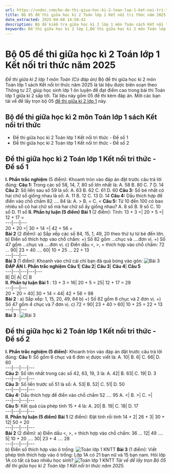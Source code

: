 ```yaml
---
url: https://vndoc.com/bo-de-thi-giua-hoc-ki-2-toan-lop-1-ket-noi-tri-thuc-338962
title: Bộ 05 đề thi giữa học kì 2 Toán lớp 1 Kết nối tri thức năm 2025 - Đề thi giữa kì 2 lớp 1 môn Toán (Có đáp án) - VnDoc.com
date_extracted: 2025-04-08 14:58:42
description: Bộ đề kiểm tra giữa học kì 2 lớp 1 môn Toán sách Kết nối tri thức Có đáp án kèm theo là tài liệu hữu ích được thiết kế theo chương trình học Toán lớp 1 giữa học kì 2 theo quy định của bộ Giáo dục và Đào tạo. Mời các bạn tham khảo.
keywords: Đề thi giữa học kì 2 lớp 1,Đề thi giữa học kì 2 môn Toán lớp 1,Đề thi giữa học kì 2 môn Toán 1 sách Kết nối tri thức với cuộc sống,Đề thi giữa học kì 2 sách Kết nối tri thức với cuộc sống,Đề thi giữa kì 2 sách Kết nối,Đề thi giữa kì 2 lớp 1,Đề thi giữa học kì 2 lớp 1 sách Kết nối tri thức,đề thi toán lớp 1,ma trận đề thi toán lớp 1
---
```


# Bộ 05 đề thi giữa học kì 2 Toán lớp 1 Kết nối tri thức năm 2025
 _Đề thi giữa kì 2 lớp 1 môn Toán \(Có đáp án\)_
Bộ đề thi giữa học kì 2 môn Toán lớp 1 sách Kết nối tri thức năm 2025 là tài liệu được biên soạn theo Thông tư 27, giúp học sinh lớp 1 ôn luyện để đạt điểm cao trong bài thi Toán lớp 1 giữa kì 2 sắp tới. Tài liệu này gồm 05 đề thi kèm đáp án. Mời các bạn tải về để lấy trọn bộ 05 [đề thi giữa kì 2 lớp 1](<https://vndoc.com/de-thi-giua-ki-2-lop1>) này.
## Bộ đề thi giữa học kì 2 môn Toán lớp 1 sách Kết nối tri thức
  * Đề thi giữa học kì 2 Toán lớp 1 Kết nối tri thức - Đề số 1
  * Đề thi giữa học kì 2 Toán lớp 1 Kết nối tri thức - Đề số 2

## Đề thi giữa học kì 2 Toán lớp 1 Kết nối tri thức - Đề số 1
**I. Phần trắc nghiệm** \(5 điểm\): Khoanh tròn vào đáp án đặt trước câu trả lời đúng:
**Câu 1:** Trong các số 58, 14, 7, 80 số lớn nhất là:
A. 58
B. 80
C. 7
D. 14
**Câu 2:** Số liền sau số 59 là số:
A. 63
B. 62
C. 61
D. 60
**Câu 3:** Số bé nhất có hai chữ số giống nhau là số:
A. 11
B. 12
C. 13
D. 14
**Câu 4:** Dấu thích hợp để điền vào chỗ chấm 82 …. 84 là:
A. >
B. =
C. <
**Câu 5:** Từ 10 đến 100 có bao nhiêu số có hai chữ số mà hai chữ số ấy giống nhau?
A. 8 số
B. 9 số
C. 10 số
D. 11 số
**II. Phần tự luận \(5 điểm\)**
**Bài 1** \(2 điểm\): Tính:
13 + 3 =| 20 + 5 =| 12 + 17 =  
---|---|---  
20 + 20 =| 30 + 14 =| 42 + 56 =  
**Bài 2** \(2 điểm\):
a\) Sắp xếp các số 84, 15, 1, 49, 20 theo thứ tự từ bé đến lớn.
b\) Điền số thích hợp vào chỗ chấm:
+\) Số 82 gồm …chục và ….đơn vị.
+\) Số 47 gồm …chục và ….đơn vị.
c\) Điền dấu <, >, = thích hợp vào chỗ chấm:
72 … 90| 23 + 40 …. 60| 10 + 25 … 22 + 13  
---|---|---  
**Bài 3** \(1 điểm\): Khoanh vào chữ cái chỉ bạn đá quả bóng vào gôn:
![Bài 3](https://i.vdoc.vn/data/image/2025/03/20/Toan-1-KNTT-1.jpg)
**ĐÁP ÁN**
**I. Phần trắc nghiệm**
**Câu 1**| **Câu 2**| **Câu 3**| **Câu 4**| **Câu 5**  
---|---|---|---|---  
B| D| A| C| B  
**II. Phần tự luận**
**Bài 1** :
13 + 3 = 16| 20 + 5 = 25| 12 + 17 = 29  
---|---|---  
20 + 20 = 40| 30 + 14 = 44| 42 + 56 = 98  
**Bài 2** :
a\) Sắp xếp: 1, 15, 20, 49, 84
b\)
+\) Số 82 gồm 8 chục và 2 đơn vị.
+\) Số 47 gồm 4 chục và 7 đơn vị.
c\)
72 < 90| 23 + 40 > 60| 10 + 25 = 22 + 13  
---|---|---  
**Bài 3** :
![Bài 3](https://i.vdoc.vn/data/image/2025/03/20/Toan-1-KNTT-2.jpg)
## Đề thi giữa học kì 2 Toán lớp 1 Kết nối tri thức - Đề số 2
**I. Phần trắc nghiệm \(5 điểm\):** Khoanh tròn vào đáp án đặt trước câu trả lời đúng:
**Câu 1:** Số gồm 6 chục và 6 đơn vị được viết là:
A. 10| B. 6| C. 66| D. 60  
---|---|---|---  
**Câu 2:** Số lớn nhất trong các số 42, 63, 19, 3 là:
A. 42| B. 63| C. 19| D. 3  
---|---|---|---  
**Câu 3:** Số liền trước số 51 là số:
A. 53| B. 52| C. 51| D. 50  
---|---|---|---  
**Câu 4:** Dấu thích hợp để điền vào chỗ chấm 52 …. 95
A. <| B. >| C. =|   
---|---|---|---  
**Câu 5:** Kết quả của phép tính 15 + 4 là:
A. 20| B. 19| C. 18| D. 17  
---|---|---|---  
**II. Phần tự luận \(5 điểm\)**
**Bài 1** \(2 điểm\): Đặt tính rồi tính
14 + 2| 26 + 3| 30 + 12| 50 + 20  
---|---|---|---  
**Bài 2** \(2 điểm\):
a\) Điền dấu <, >, = thích hợp vào chỗ chấm:
36 … 12| 49 …. 5| 10 + 20 …. 30| 23 + 4 …. 28  
---|---|---|---  
b\) Điền số thích hợp vào ô trống:
![Toán lớp 1 KNTT](https://i.vdoc.vn/data/image/2025/03/20/toan-1-1.jpg)
**Bài 3** \(1 điểm\): Viết phép tính thích hợp vào ô trống:
Lớp 1A có 21 bạn nữ và 15 bạn nam. Hỏi lớp 1A có tất cả bao nhiêu học sinh?
![Toán lớp 1 KNTT](https://i.vdoc.vn/data/image/2025/03/20/toan-1-2.jpg)
_Tải về để lấy trọn Bộ 05 đề thi giữa học kì 2 Toán lớp 1 Kết nối tri thức năm 2025._
